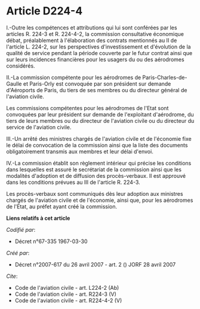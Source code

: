 # Article D224-4

I.-Outre les compétences et attributions qui lui sont conférées par les articles R. 224-3 et R. 224-4-2, la commission
consultative économique débat, préalablement à l'élaboration des contrats mentionnés au II de l'article L. 224-2, sur les
perspectives d'investissement et d'évolution de la qualité de service pendant la période couverte par le futur contrat ainsi
que sur leurs incidences financières pour les usagers du ou des aérodromes considérés. 

II.-La commission compétente pour les aérodromes de Paris-Charles-de-Gaulle et Paris-Orly est convoquée par son président sur
demande d'Aéroports de Paris, du tiers de ses membres ou du directeur général de l'aviation civile. 

Les commissions compétentes pour les aérodromes de l'Etat sont convoquées par leur président sur demande de l'exploitant
d'aérodrome, du tiers de leurs membres ou du directeur de l'aviation civile ou du directeur du service de l'aviation civile. 

III.-Un arrêté des ministres chargés de l'aviation civile et de l'économie fixe le délai de convocation de la commission
ainsi que la liste des documents obligatoirement transmis aux membres et leur délai d'envoi. 

IV.-La commission établit son règlement intérieur qui précise les conditions dans lesquelles est assuré le secrétariat de la
commission ainsi que les modalités d'adoption et de diffusion des procès-verbaux. Il est approuvé dans les conditions prévues
au III de l'article R. 224-3. 

Les procès-verbaux sont communiqués dès leur adoption aux ministres chargés de l'aviation civile et de l'économie, ainsi que,
pour les aérodromes de l'Etat, au préfet ayant créé la commission.

**Liens relatifs à cet article**

_Codifié par_:

  - Décret n°67-335 1967-03-30

_Créé par_:

  - Décret n°2007-617 du 26 avril 2007 - art. 2 () JORF 28 avril 2007

_Cite_:

  - Code de l'aviation civile - art. L224-2 (Ab)
  - Code de l'aviation civile - art. R224-3 (V)
  - Code de l'aviation civile - art. R224-4-2 (V)

